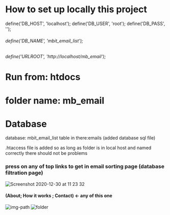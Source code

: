 # How to set up locally this project
define('DB_HOST', 'localhost');
define('DB_USER', 'root');
define('DB_PASS', ''); 
###### define('DB_NAME', 'mbit_email_list'); 



###### define('URLROOT', 'http://localhost/mb_email');


# Run from: htdocs 
# folder name:  mb_email

# Database
database: mbit_email_list
table in there:emails
(added database sql file)

.htaccess file is added so as long as folder is in local host and named correctly there should not be problems

### press on any of top links to get in email sorting page (database filtration page)
![Screenshot 2020-12-30 at 11 23 32](https://user-images.githubusercontent.com/70655354/103342185-8bbc0300-4a91-11eb-8246-353ec7ba54ca.jpg)

#### (About; How it works ; Contact) <- any of this one


![img-path](https://user-images.githubusercontent.com/70655354/103342034-2405b800-4a91-11eb-9d1d-a9dac990a965.jpg)
![folder](https://user-images.githubusercontent.com/70655354/103342048-2cf68980-4a91-11eb-9c07-ba1eed48b67c.jpg)


